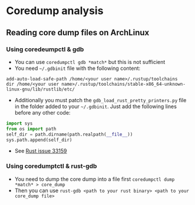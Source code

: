 # Coredump analysis

## Reading core dump files on ArchLinux

### Using coredeumpctl & gdb

* You can use `coredumpctl gdb *match*` but this is not sufficient
* You need `~/.gdbinit` file with the following content:

```shell
add-auto-load-safe-path /home/<your user name>/.rustup/toolchains
dir /home/<your user name>/.rustup/toolchains/stable-x86_64-unknown-linux-gnu/lib/rustlib/etc/
```

* Additionally you must patch the `gdb_load_rust_pretty_printers.py` file in the folder added to your `~/.gdbinit`. Just add the following lines before any other code:

```python
import sys
from os import path
self_dir = path.dirname(path.realpath(__file__))
sys.path.append(self_dir)
```

* See [Rust issue 33159](https://github.com/rust-lang/rust/issues/33159)

### Using coredumptctl & rust-gdb

* You need to dump the core dump into a file first `coredumpctl dump *match* > core_dump`
* Then you can use `rust-gdb <path to your rust binary> <path to your core_dump file>`
